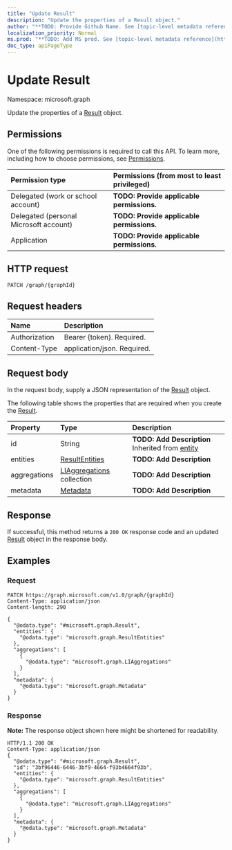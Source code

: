 ```yaml
---
title: "Update Result"
description: "Update the properties of a Result object."
author: "**TODO: Provide Github Name. See [topic-level metadata reference](https://msgo.azurewebsites.net/add/document/guidelines/metadata.html#topic-level-metadata)**"
localization_priority: Normal
ms.prod: "**TODO: Add MS prod. See [topic-level metadata reference](https://msgo.azurewebsites.net/add/document/guidelines/metadata.html#topic-level-metadata)**"
doc_type: apiPageType
---
```


# Update Result

Namespace: microsoft.graph

Update the properties of a [Result](../resources/result.md) object.

## Permissions
One of the following permissions is required to call this API. To learn more, including how to choose permissions, see [Permissions](/concepts/permissions-reference.md).

|Permission type|Permissions (from most to least privileged)|
|:---|:---|
|Delegated (work or school account)|**TODO: Provide applicable permissions.**|
|Delegated (personal Microsoft account)|**TODO: Provide applicable permissions.**|
|Application|**TODO: Provide applicable permissions.**|

## HTTP request

<!-- {
  "blockType": "ignored"
}
-->
``` http
PATCH /graph/{graphId}
```

## Request headers
|Name|Description|
|:---|:---|
|Authorization|Bearer {token}. Required.|
|Content-Type|application/json. Required.|

## Request body
In the request body, supply a JSON representation of the [Result](../resources/result.md) object.

The following table shows the properties that are required when you create the [Result](../resources/result.md).

|Property|Type|Description|
|:---|:---|:---|
|id|String|**TODO: Add Description** Inherited from [entity](../resources/entity.md)|
|entities|[ResultEntities](../resources/resultentities.md)|**TODO: Add Description**|
|aggregations|[LIAggregations](../resources/liaggregations.md) collection|**TODO: Add Description**|
|metadata|[Metadata](../resources/metadata.md)|**TODO: Add Description**|



## Response

If successful, this method returns a `200 OK` response code and an updated [Result](../resources/result.md) object in the response body.

## Examples

### Request
<!-- {
  "blockType": "request",
  "name": "update_result"
}
-->
``` http
PATCH https://graph.microsoft.com/v1.0/graph/{graphId}
Content-Type: application/json
Content-length: 290

{
  "@odata.type": "#microsoft.graph.Result",
  "entities": {
    "@odata.type": "microsoft.graph.ResultEntities"
  },
  "aggregations": [
    {
      "@odata.type": "microsoft.graph.LIAggregations"
    }
  ],
  "metadata": {
    "@odata.type": "microsoft.graph.Metadata"
  }
}
```


### Response
**Note:** The response object shown here might be shortened for readability.
<!-- {
  "blockType": "response",
  "truncated": true
}
-->
``` http
HTTP/1.1 200 OK
Content-Type: application/json
{
  "@odata.type": "#microsoft.graph.Result",
  "id": "3bf96446-6446-3bf9-4664-f93b4664f93b",
  "entities": {
    "@odata.type": "microsoft.graph.ResultEntities"
  },
  "aggregations": [
    {
      "@odata.type": "microsoft.graph.LIAggregations"
    }
  ],
  "metadata": {
    "@odata.type": "microsoft.graph.Metadata"
  }
}
```

